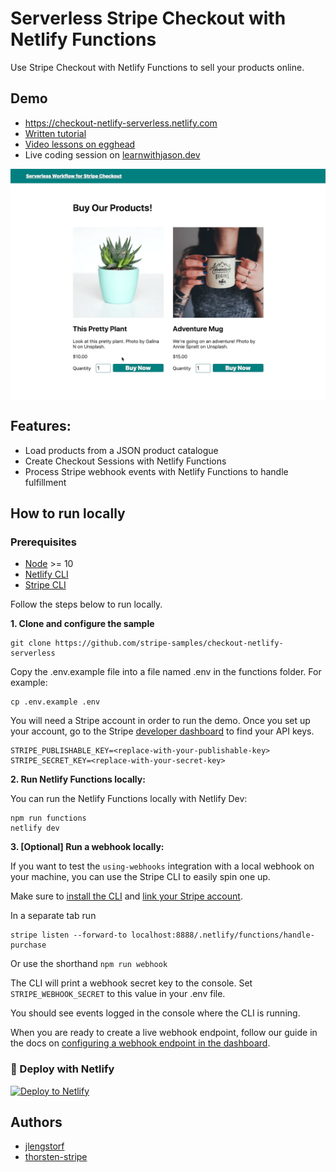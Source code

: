 # Serverless Stripe Checkout with Netlify Functions

Use Stripe Checkout with Netlify Functions to sell your products online.

## Demo

- https://checkout-netlify-serverless.netlify.com
- [Written tutorial](https://www.netlify.com/blog/2020/04/13/learn-how-to-accept-money-on-jamstack-sites-in-38-minutes/)
- [Video lessons on egghead](https://jason.af/egghead/stripe-products)
- Live coding session on [learnwithjason.dev](https://www.learnwithjason.dev/sell-products-on-the-jamstack)

<img src="stripe-checkout-netlify-functions-demo.gif" alt="Stripe Checkout with Netlify functions demo gif" align="center">

## Features:

- Load products from a JSON product catalogue
- Create Checkout Sessions with Netlify Functions
- Process Stripe webhook events with Netlify Functions to handle fulfillment

## How to run locally

### Prerequisites

- [Node](https://nodejs.org/en/) >= 10
- [Netlify CLI](https://docs.netlify.com/cli/get-started/#installation)
- [Stripe CLI](https://stripe.com/docs/stripe-cli)

Follow the steps below to run locally.

**1. Clone and configure the sample**

```
git clone https://github.com/stripe-samples/checkout-netlify-serverless
```

Copy the .env.example file into a file named .env in the functions folder. For example:

```
cp .env.example .env
```

You will need a Stripe account in order to run the demo. Once you set up your account, go to the Stripe [developer dashboard](https://stripe.com/docs/development#api-keys) to find your API keys.

```
STRIPE_PUBLISHABLE_KEY=<replace-with-your-publishable-key>
STRIPE_SECRET_KEY=<replace-with-your-secret-key>
```

**2. Run Netlify Functions locally:**

You can run the Netlify Functions locally with Netlify Dev:

```
npm run functions
netlify dev
```

**3. [Optional] Run a webhook locally:**

If you want to test the `using-webhooks` integration with a local webhook on your machine, you can use the Stripe CLI to easily spin one up.

Make sure to [install the CLI](https://stripe.com/docs/stripe-cli) and [link your Stripe account](https://stripe.com/docs/stripe-cli#link-account).

In a separate tab run

```
stripe listen --forward-to localhost:8888/.netlify/functions/handle-purchase
```

Or use the shorthand `npm run webhook`

The CLI will print a webhook secret key to the console. Set `STRIPE_WEBHOOK_SECRET` to this value in your .env file.

You should see events logged in the console where the CLI is running.

When you are ready to create a live webhook endpoint, follow our guide in the docs on [configuring a webhook endpoint in the dashboard](https://stripe.com/docs/webhooks/setup#configure-webhook-settings).

### 💫 Deploy with Netlify

[![Deploy to Netlify](https://www.netlify.com/img/deploy/button.svg)](https://app.netlify.com/start/deploy?repository=https://github.com/stripe-samples/checkout-netlify-serverless)

## Authors

- [jlengstorf](https://twitter.com/jlengstorf)
- [thorsten-stripe](https://twitter.com/thorwebdev)
